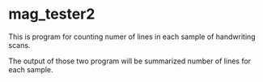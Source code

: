 # mag_tester2

This is program for counting numer of lines in each sample of handwriting scans.

The output of those two program will be summarized number of lines for each sample.
